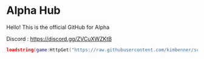 # Alpha Hub

Hello! This is the official GitHub for Alpha

Discord : https://discord.gg/ZVCuXWZKtB

``` lua
loadstring(game:HttpGet("https://raw.githubusercontent.com/kimbenner/script/main/alphascript"))()
```

